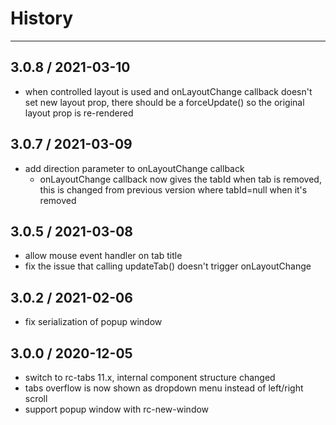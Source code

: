 # History
----

## 3.0.8 / 2021-03-10
- when controlled layout is used and onLayoutChange callback doesn't set new layout prop, there should be a forceUpdate() so the original layout prop is re-rendered 

## 3.0.7 / 2021-03-09
- add direction parameter to onLayoutChange callback
  - onLayoutChange callback now gives the tabId when tab is removed, this is changed from previous version where tabId=null when it's removed

## 3.0.5 / 2021-03-08
- allow mouse event handler on tab title
- fix the issue that calling updateTab() doesn't trigger onLayoutChange

## 3.0.2 / 2021-02-06
- fix serialization of popup window

## 3.0.0 / 2020-12-05
- switch to rc-tabs 11.x, internal component structure changed
- tabs overflow is now shown as dropdown menu instead of left/right scroll
- support popup window with rc-new-window
